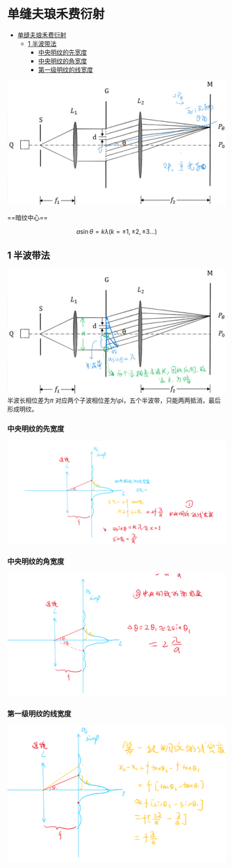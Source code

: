 # 单缝夫琅禾费衍射 

<!-- @import "[TOC]" {cmd="toc" depthFrom=1 depthTo=6 orderedList=false} -->

<!-- code_chunk_output -->

- [单缝夫琅禾费衍射](#单缝夫琅禾费衍射)
  - [1 半波带法](#1-半波带法)
    - [中央明纹的先宽度](#中央明纹的先宽度)
    - [中央明纹的角宽度](#中央明纹的角宽度)
    - [第一级明纹的线宽度](#第一级明纹的线宽度)

<!-- /code_chunk_output -->


![Alt text](image-4.png)

==暗纹中心==

$$a\sin\theta = k\lambda (k = \pm1,\pm2,\pm
3 ...)$$

## 1 半波带法

![Alt text](image-5.png)
半波长相位差为$\pi$
对应两个子波相位差为\pi，五个半波带，只能两两抵消，最后形成明纹。

### 中央明纹的先宽度
![Alt text](image-6.png)

### 中央明纹的角宽度
![Alt text](image-7.png)

### 第一级明纹的线宽度  

![Alt text](image-8.png)

